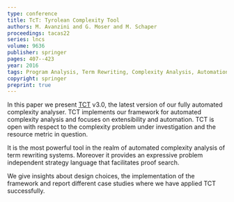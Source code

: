 ```yaml
---
type: conference
title: TcT: Tyrolean Complexity Tool
authors: M. Avanzini and G. Moser and M. Schaper
proceedings: tacas22
series: lncs
volume: 9636
publisher: springer
pages: 407--423
year: 2016
tags: Program Analysis, Term Rewriting, Complexity Analysis, Automation, TCT, Runtime Complexity Analysis
copyright: springer
preprint: true
---
```


In this paper we present [TCT](http://cl-informatik.uibk.ac.at/software/tct) v3.0, the latest version of our fully automated complexity analyser.
TCT implements our framework for automated complexity analysis and 
focuses on extensibility and automation. TCT is open with respect to the 
complexity problem under investigation and the resource metric in question.

It is the most powerful tool in the realm of automated complexity analysis 
of term rewriting systems. 
Moreover it provides an expressive problem independent strategy language 
that facilitates proof search.

We give insights about design choices, the implementation of the framework and 
report different case studies where we have applied TCT successfully.